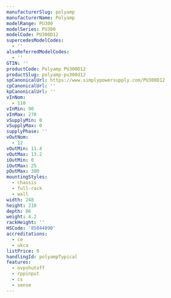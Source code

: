 ```yaml
---
manufacturerSlug: polyamp
manufacturerName: Polyamp
modelRange: PU300
modelSeries: PU300
modelCode: PU300D12
supercedesModelCodes:
  - ''
alsoReferredModelCodes:
  - ''
GTIN: ''
productCode: Polyamp PU300D12
productSlug: polyamp-pu300d12
spCanonicalUrl: https://www.simplypowersupply.com/PU300D12
cpCanonicalUrl: ''
kpCanonicalUrl: ''
vInNom:
  - 110
vInMin: 90
vInMax: 270
vSupplyMin: 0
vSupplyMax: 0
supplyPhase: ''
vOutNom:
  - 12
vOutMin: 11.4
vOutMax: 13.2
iOutMin: 0
iOutMax: 25
pOutMax: 300
mountingStyles:
  - chassis
  - full-rack
  - wall
width: 248
height: 210
depth: 86
weight: 4.2
rackHeight: ''
HSCode: '85044090'
accreditations:
  - ce
  - ukca
listPrice: 0
handlingId: polyampTypical
features:
  - ovpshutoff
  - rppinput
  - cs
  - sense
---
```

